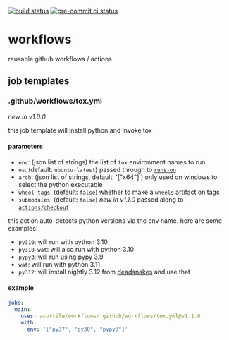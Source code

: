[![build status](https://github.com/asottile/workflows/actions/workflows/main.yml/badge.svg)](https://github.com/asottile/workflows/actions/workflows/main.yml)
[![pre-commit.ci status](https://results.pre-commit.ci/badge/github/asottile/workflows/main.svg)](https://results.pre-commit.ci/latest/github/asottile/workflows/main)

workflows
=========

reusable github workflows / actions

## job templates

### .github/workflows/tox.yml

_new in v1.0.0_

this job template will install python and invoke tox

#### parameters

- `env`: (json list of strings) the list of `tox` environment names to run
- `os`: (default: `ubuntu-latest`) passed through to [`runs-on`]
- `arch`: (json list of strings, default: '["x64"]') only used on windows to
  select the python executable
- `wheel-tags`: (default: `false`) whether to make a `wheels` artifact on tags
- `submodules`: (default: `false`) _new in v1.1.0_ passed along to
  [`actions/checkout`]

this action auto-detects python versions via the env name.  here are some
examples:

- `py310`: will run with python 3.10
- `py310-wat`: will also run with python 3.10
- `pypy3`: will run using pypy 3.9
- `wat`: will run with python 3.11
- `py312`: will install nightly 3.12 from [deadsnakes] and use that

[`runs-on`]: https://docs.github.com/en/actions/using-workflows/workflow-syntax-for-github-actions#jobsjob_idruns-on
[deadsnakes]: https://github.com/deadsnakes/action
[`actions/checkout`]: https://github.com/actions/checkout

#### example

```yaml
jobs:
  main:
    uses: asottile/workflows/.github/workflows/tox.yml@v1.1.0
    with:
      env: '["py37", "py38", "pypy3"]'
```
